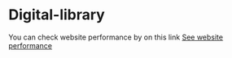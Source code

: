 
# Digital-library

You can check website performance by on this link <a href="https://gtmetrix.com/reports/digitallibrary.netlify.app/bAWA3PlJ/" target="_blank"> See website performance</a>
